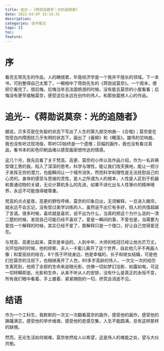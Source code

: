 ```yaml
---
title: 追光--《蒋勋说莫奈：光的追随者》 
date: 2022-03-07 15:14:31 
description:
categories: 读书笔记 
tags: []
toc:
feature:
---
```


# 序

看完五常先生的作品，人的确很累，毕竟经济学是一个我并不擅长的领域。下一本书，可别整得自己太累了，一眼相中了蒋勋先生的《蒋勋说莫奈》。一个周末，便把它看完了。很后悔，后悔当年去法国旅游的时候，没有能去莫奈的小屋看看；后悔没有更早接触莫奈，感受这位永远在创作的伟人，和那些震撼人心的作品。

<!-- more -->

# 追光--《蒋勋说莫奈：光的追随者》

据说，贝多芬是在失聪的状态下写出了人生的第九部交响曲--《合唱》；莫奈是在饱受白内障困扰几乎失明的状态下，画出了《垂柳》和《睡莲》。雄伟的交响曲，我也没有听过现场版，聆听CD始终是一个遗憾；巨幅的画作，我也没有看过真品，看书本的彩色印刷品难以感受画家想传达的情感。

这几个月，我先后看了关于梵高、高更、莫奈的小传以及作品介绍，作为一名非典型理工男的我，陷入了深深的思考。科学与理性，能让我们改天换地，能让一把沙子发挥无穷的潜力，也能瞬间让一个城市消失，然而科学和理性是无法抚慰自己的心灵的。身体的感受与思维的灵性，是人之所谓为人的根本，人性是人区别于机器和普通动物的关键，无论计算机多么的先进，如果不进化出与人性等价的精神境界，永远不可能值得被尊重。

梵高的点点星夜，高更的野性呼唤，莫奈的印象日出，无须解释，一旦进入眼帘，就永远不会忘记，没有受过美学训练的人，虽然说不出它有多好，但人的共情超越了言语。很多时候，喜欢就是喜欢，说不出为什么，当真的把这个为什么说的一清二楚的时候，发现自己可能已经不喜欢了。爱是一瞬间的事，不爱也是，当需要为爱找一个解释的时候，其实已经不爱了，那解释只是一个借口，好让自己觉得爱还在。

与梵高、高更比起来，莫奈是幸运的，人到中年，大师的桂冠已经让他光芒万丈。光环加持的时候，他的缪斯、夫人--卡蜜儿离开了这个世界，自此他几乎不再画人像；和爱丽丝的结合，8个孩子环绕身边，他是幸福的，长子和继女结婚，可是他们在莫奈的注视下，也相继离开了人世。80多岁高龄的伟人，一次又一次的经历生离死别，他用了全部的生命来追随光影，仿佛一切如梦幻泡影、如露如电，可这一切转瞬即逝。光影和生命，从来不听从人的安排，没有什么是真正的永恒不变，所有我们眼中看着、手上握着、紧紧拥抱的一切，终究会消逝不见。

# 结语

作为一个工科生，我默默的一次又一次翻看莫奈的画作，感受他的画作，感受他的踌躇满志，感受他的举步维艰，感受他的悲感交集，人生不能圆满，总有这样那样的缺憾。

然而，无论生活如何艰难，莫奈依然给人以希望，这是伟人的难能之处，望与大伙共勉。